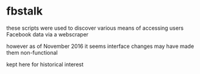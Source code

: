 # fbstalk
these scripts were used to discover various means of accessing users Facebook data via a webscraper

however as of November 2016 it seems interface changes may have made them non-functional

kept here for historical interest 
